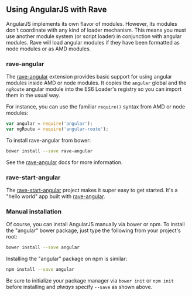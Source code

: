 ## Using AngularJS with Rave

AngularJS implements its own flavor of modules.  However, its modules don't
coordinate with any kind of loader mechanism.  This means you must use another
module system (or script loader) in conjunction with angular modules.  Rave
will load angular modules if they have been formatted as node modules or
as AMD modules.


### rave-angular

The [rave-angular](https://github.com/unscriptable/rave-angular) extension
provides basic support for using angular modules inside AMD or node modules.
It copies the `angular` global and the `ngRoute` angular module into
the ES6 Loader's registry so you can import them in the usual way.

For instance, you can use the familiar `require()` syntax from AMD or node
modules:

```js
var angular = require('angular');
var ngRoute = require('angular-route');
```

To install rave-angular from bower:

```bash
bower install --save rave-angular
```

See the [rave-angular](https://github.com/unscriptable/rave-angular) docs
for more information.


### rave-start-angular

The [rave-start-angular](https://github.com/ravejs/rave-start-angular)
project makes it super easy to get started.  It's a "hello world" app built
with [rave-angular](#rave-angular).


### Manual installation

Of course, you can install AngularJS manually via bower or npm.  To install
the "angular" bower package, just type the following from your project's
root:

```bash
bower install --save angular
```

Installing the "angular" package on npm is similar:

```bash
npm install --save angular
```

Be sure to initialize your package manager via `bower init` or `npm init`
before installing and *always* specify `--save` as shown above.
